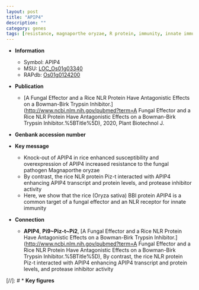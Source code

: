 ```yaml
---
layout: post
title: "APIP4"
description: ""
category: genes
tags: [resistance, magnaporthe oryzae, R protein, immunity, innate immunity, pathogen]
---
```


* **Information**  
    + Symbol: APIP4  
    + MSU: [LOC_Os01g03340](http://rice.uga.edu/cgi-bin/ORF_infopage.cgi?orf=LOC_Os01g03340)  
    + RAPdb: [Os01g0124200](http://rapdb.dna.affrc.go.jp/viewer/gbrowse_details/irgsp1?name=Os01g0124200)  

* **Publication**  
    + [A Fungal Effector and a Rice NLR Protein Have Antagonistic Effects on a Bowman-Birk Trypsin Inhibitor.](http://www.ncbi.nlm.nih.gov/pubmed?term=A Fungal Effector and a Rice NLR Protein Have Antagonistic Effects on a Bowman-Birk Trypsin Inhibitor.%5BTitle%5D), 2020, Plant Biotechnol J.

* **Genbank accession number**  

* **Key message**  
    + Knock-out of APIP4 in rice enhanced susceptibility and overexpression of APIP4 increased resistance to the fungal pathogen Magnaporthe oryzae
    + By contrast, the rice NLR protein Piz-t interacted with APIP4 enhancing APIP4 transcript and protein levels, and protease inhibitor activity
    + Here, we show that the rice (Oryza sativa) BBI protein APIP4 is  a common target of a fungal effector and an NLR receptor for innate immunity

* **Connection**  
    + __APIP4__, __Pi9~Piz-t~Pi2__, [A Fungal Effector and a Rice NLR Protein Have Antagonistic Effects on a Bowman-Birk Trypsin Inhibitor.](http://www.ncbi.nlm.nih.gov/pubmed?term=A Fungal Effector and a Rice NLR Protein Have Antagonistic Effects on a Bowman-Birk Trypsin Inhibitor.%5BTitle%5D),  By contrast, the rice NLR protein Piz-t interacted with APIP4 enhancing APIP4 transcript and protein levels, and protease inhibitor activity

[//]: # * **Key figures**  


